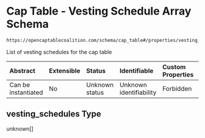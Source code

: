 # Cap Table - Vesting Schedule Array Schema

```txt
https://opencaptablecoalition.com/schema/cap_table#/properties/vesting_schedules
```

List of vesting schedules for the cap table

| Abstract            | Extensible | Status         | Identifiable            | Custom Properties | Additional Properties | Access Restrictions | Defined In                                                                        |
| :------------------ | :--------- | :------------- | :---------------------- | :---------------- | :-------------------- | :------------------ | :-------------------------------------------------------------------------------- |
| Can be instantiated | No         | Unknown status | Unknown identifiability | Forbidden         | Allowed               | none                | [CapTable.schema.json*](../../schema/CapTable.schema.json "open original schema") |

## vesting_schedules Type

unknown\[]
